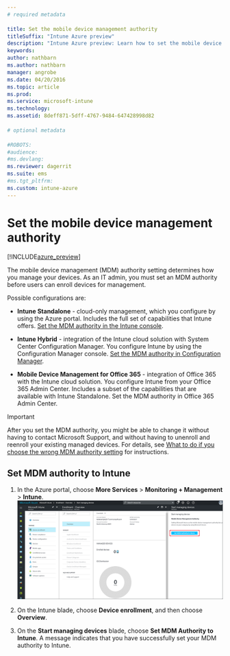 ```yaml
---
# required metadata

title: Set the mobile device management authority
titleSuffix: "Intune Azure preview"
description: "Intune Azure preview: Learn how to set the mobile device management authority in Intune. "
keywords:
author: nathbarn
ms.author: nathbarn
manager: angrobe
ms.date: 04/20/2016
ms.topic: article
ms.prod:
ms.service: microsoft-intune
ms.technology:
ms.assetid: 8deff871-5dff-4767-9484-647428998d82

# optional metadata

#ROBOTS:
#audience:
#ms.devlang:
ms.reviewer: dagerrit
ms.suite: ems
#ms.tgt_pltfrm:
ms.custom: intune-azure
---
```


# Set the mobile device management authority

[!INCLUDE[azure_preview](./includes/azure_preview.md)]

The mobile device management (MDM) authority setting determines how you manage your devices. As an IT admin, you must set an MDM authority before users can enroll devices for management.

Possible configurations are:

- **Intune Standalone** - cloud-only management, which you configure by using the Azure portal. Includes the full set of capabilities that Intune offers. [Set the MDM authority in the Intune console](#mdm-authority-set-to-intune).

- **Intune Hybrid** - integration of the Intune cloud solution with System Center Configuration Manager. You configure Intune by using the Configuration Manager console. [Set the MDM authority in Configuration Manager](https://docs.microsoft.com/sccm/mdm/deploy-use/configure-intune-subscription).

- **Mobile Device Management for Office 365** - integration of Office 365 with the Intune cloud solution. You configure Intune from your Office 365 Admin Center. Includes a subset of the capabilities that are available with Intune Standalone. Set the MDM authority in Office 365 Admin Center.

>[!IMPORTANT]    
After you set the MDM authority, you might be able to change it without having to contact Microsoft Support, and without having to unenroll and reenroll your existing managed devices. For details, see [What to do if you choose the wrong MDM authority setting](/intune-classic/deploy-use/prerequisites-for-enrollment#what-to-do-if-you-choose-the-wrong-mdm-authority-setting) for instructions.

## Set MDM authority to Intune

1. In the Azure portal, choose **More Services** > **Monitoring + Management** > **Intune**.
  ![Screenshot of the Intune Troubleshoot workload with Select User link](media/set-mdm-auth.png)
2. On the Intune blade, choose **Device enrollment**, and then choose **Overview**.

3. On the **Start managing devices** blade, choose **Set MDM Authority to Intune**. A message indicates that you have successfully set your MDM authority to Intune.
